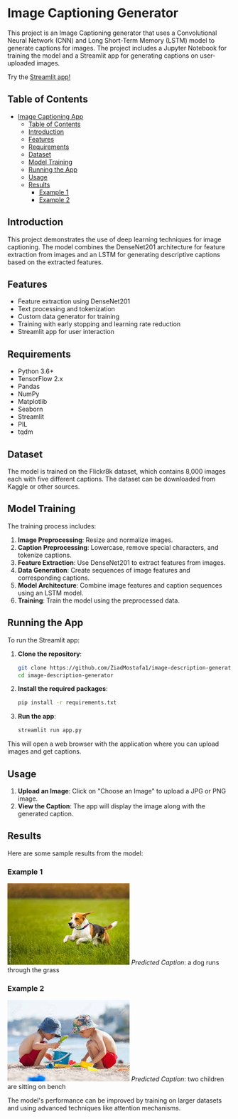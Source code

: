 ﻿# Image Captioning Generator

This project is an Image Captioning generator that uses a Convolutional Neural Network (CNN) and Long Short-Term Memory (LSTM) model to generate captions for images. The project includes a Jupyter Notebook for training the model and a Streamlit app for generating captions on user-uploaded images.

Try the [Streamlit app!](https://ziadmostafa1-image-description-generator-app-ckk9lv.streamlit.app/)

## Table of Contents
- [Image Captioning App](#image-captioning-app)
  - [Table of Contents](#table-of-contents)
  - [Introduction](#introduction)
  - [Features](#features)
  - [Requirements](#requirements)
  - [Dataset](#dataset)
  - [Model Training](#model-training)
  - [Running the App](#running-the-app)
  - [Usage](#usage)
  - [Results](#results)
    - [Example 1](#example-1)
    - [Example 2](#example-2)

## Introduction
This project demonstrates the use of deep learning techniques for image captioning. The model combines the DenseNet201 architecture for feature extraction from images and an LSTM for generating descriptive captions based on the extracted features.

## Features
- Feature extraction using DenseNet201
- Text processing and tokenization
- Custom data generator for training
- Training with early stopping and learning rate reduction
- Streamlit app for user interaction

## Requirements
- Python 3.6+
- TensorFlow 2.x
- Pandas
- NumPy
- Matplotlib
- Seaborn
- Streamlit
- PIL
- tqdm

## Dataset
The model is trained on the Flickr8k dataset, which contains 8,000 images each with five different captions. The dataset can be downloaded from Kaggle or other sources.

## Model Training
The training process includes:
1. **Image Preprocessing**: Resize and normalize images.
2. **Caption Preprocessing**: Lowercase, remove special characters, and tokenize captions.
3. **Feature Extraction**: Use DenseNet201 to extract features from images.
4. **Data Generation**: Create sequences of image features and corresponding captions.
5. **Model Architecture**: Combine image features and caption sequences using an LSTM model.
6. **Training**: Train the model using the preprocessed data.

## Running the App
To run the Streamlit app:

1. **Clone the repository**:
    ```sh
    git clone https://github.com/ZiadMostafa1/image-description-generator.git
   cd image-description-generator
    ```

2. **Install the required packages**:
    ```sh
    pip install -r requirements.txt
    ```

2. **Run the app**:
    ```bash
    streamlit run app.py
    ```

This will open a web browser with the application where you can upload images and get captions.

## Usage
1. **Upload an Image**: Click on "Choose an Image" to upload a JPG or PNG image.
2. **View the Caption**: The app will display the image along with the generated caption.

## Results
Here are some sample results from the model:

### Example 1
![Example 1](example1.jpg)
*Predicted Caption*: a dog runs through the grass

### Example 2
![Example 2](example2.jpg)
*Predicted Caption*: two children are sitting on bench

The model's performance can be improved by training on larger datasets and using advanced techniques like attention mechanisms.

